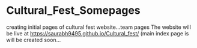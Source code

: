 # Cultural_Fest_Somepages
creating initial pages of cultural fest website...team pages
The website will be live at https://saurabh9495.github.io/Cultural_fest/ 
(main index page is will be created soon...
